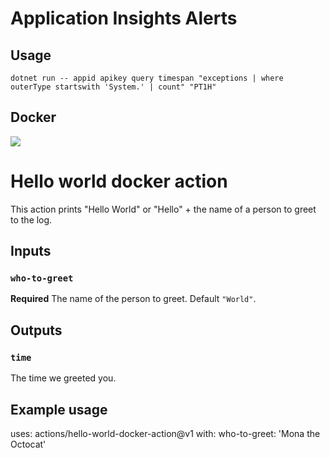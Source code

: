# Application Insights Alerts

## Usage

`dotnet run -- appid apikey query timespan "exceptions | where outerType startswith 'System.' | count" "PT1H"`

## Docker


![](https://www.getcloudbot.com/Content/Images/Others/Exception-tracking.png)

# Hello world docker action

This action prints "Hello World" or "Hello" + the name of a person to greet to the log.

## Inputs

### `who-to-greet`

**Required** The name of the person to greet. Default `"World"`.

## Outputs

### `time`

The time we greeted you.

## Example usage

uses: actions/hello-world-docker-action@v1
with:
  who-to-greet: 'Mona the Octocat'